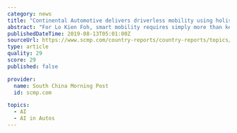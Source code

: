 ```yaml
---
category: news
title: "Continental Automotive delivers driverless mobility using holistic approach of continuous learning"
abstract: "For Lo Kien Foh, smart mobility requires simply more than key technologies such as artificial intelligence (AI ... The company expects to soon roll out the very first driverless vehicles onto the streets of Singapore. To bring this vision into reality ..."
publishedDateTime: 2019-08-13T05:01:00Z
sourceUrl: https://www.scmp.com/country-reports/country-reports/topics/singapore-national-day-report-august-2019/article/3020939
type: article
quality: 29
score: 29
published: false

provider:
  name: South China Morning Post
  id: scmp.com

topics:
  - AI
  - AI in Autos
---
```

